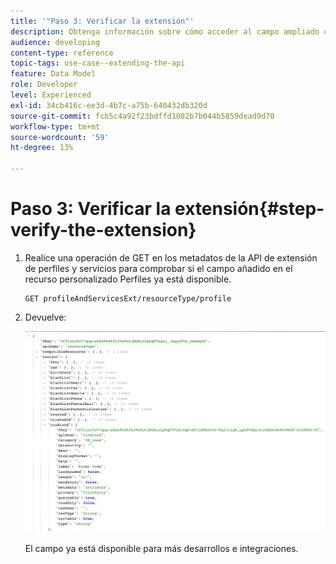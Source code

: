 ```yaml
---
title: '"Paso 3: Verificar la extensión"'
description: Obtenga información sobre cómo acceder al campo ampliado con la API de Rest.
audience: developing
content-type: reference
topic-tags: use-case--extending-the-api
feature: Data Model
role: Developer
level: Experienced
exl-id: 34cb416c-ee3d-4b7c-a75b-640432db320d
source-git-commit: fcb5c4a92f23bdffd1082b7b044b5859dead9d70
workflow-type: tm+mt
source-wordcount: '59'
ht-degree: 13%

---
```


# Paso 3: Verificar la extensión{#step-verify-the-extension}

1. Realice una operación de GET en los metadatos de la API de extensión de perfiles y servicios para comprobar si el campo añadido en el recurso personalizado Perfiles ya está disponible.

   ```
   GET profileAndServicesExt/resourceType/profile
   ```

1. Devuelve:

   ![](assets/extendpandsapiview.png)

   El campo ya está disponible para más desarrollos e integraciones.
